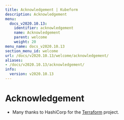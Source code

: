 ```yaml
---
title: Acknowledgement | Kubeform
description: Acknowledgement
menu:
  docs_v2020.10.13:
    identifier: acknowledgement
    name: Acknowledgement
    parent: welcome
    weight: 20
menu_name: docs_v2020.10.13
section_menu_id: welcome
url: /docs/v2020.10.13/welcome/acknowledgement/
aliases:
- /docs/v2020.10.13/acknowledgement/
info:
  version: v2020.10.13
---
```


# Acknowledgement
 - Many thanks to HashiCorp for the [Terraform](https://terraform.io) project.
